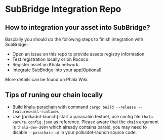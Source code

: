 # SubBridge Integration Repo

## How to integration your asset into SubBridge?

Bascially you should do the following steps to finish integration with SubBridge:

- Open an issue on this repo to provide assets registry information
- Test registration locally or on Rococo
- Register asset on Khala network
- Integrate SubBridge into your app[Optional]

More details can be found on Phala Wiki.

## Tips of runing our chain locally

- Build [khala-parachain](https://github.com/Phala-Network/khala-parachain) with command `cargo build --release --features=all-runtimes`
- Use [polkadot-launch] start a paracahin testnet, use config file `thala-karura.config.json` as reference. Please aware that the `chain` argument is `thala-dev-2004` which already contains paraid, you may need to disable `--parachain-id` in your polkadot-launch source code.
